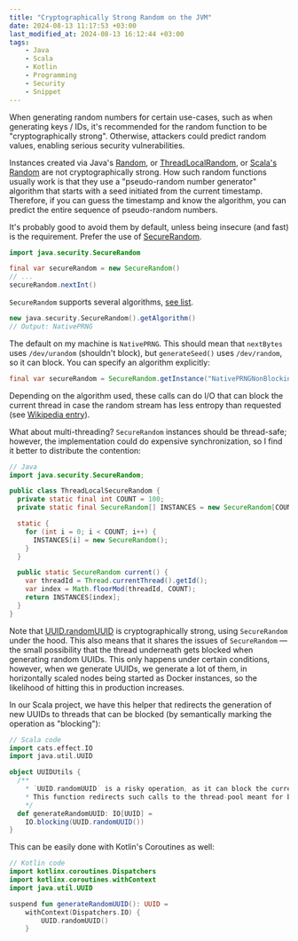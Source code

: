 ```yaml
---
title: "Cryptographically Strong Random on the JVM"
date: 2024-08-13 11:17:53 +03:00
last_modified_at: 2024-08-13 16:12:44 +03:00
tags:
    - Java
    - Scala
    - Kotlin
    - Programming
    - Security
    - Snippet
---
```


When generating random numbers for certain use-cases, such as when generating keys / IDs, it's recommended for the random function to be "cryptographically strong". Otherwise, attackers could predict random values, enabling serious security vulnerabilities. 

Instances created via Java's [Random](https://docs.oracle.com/en/java/javase/21/docs/api/java.base/java/util/Random.html), or [ThreadLocalRandom](https://docs.oracle.com/en/java/javase/21/docs/api///java.base/java/util/concurrent/ThreadLocalRandom.html), or [Scala's Random](https://www.scala-lang.org/api/current/scala/util/Random$.html) are not cryptographically strong. How such random functions usually work is that they use a "pseudo-random number generator" algorithm that starts with a seed initiated from the current timestamp. Therefore, if you can guess the timestamp and know the algorithm, you can predict the entire sequence of pseudo-random numbers.

It's probably good to avoid them by default, unless being insecure (and fast) is the requirement. Prefer the use of [SecureRandom](https://docs.oracle.com/en/java/javase/21/docs/api/java.base/java/security/SecureRandom.html).

```java
import java.security.SecureRandom

final var secureRandom = new SecureRandom()
// ...
secureRandom.nextInt()
```

`SecureRandom` supports several algorithms, [see list](https://docs.oracle.com/en/java/javase/21/docs/specs/security/standard-names.html#securerandom-number-generation-algorithms). 

```scala
new java.security.SecureRandom().getAlgorithm()
// Output: NativePRNG
```

The default on my machine is `NativePRNG`. This should mean that `nextBytes` uses `/dev/urandom` (shouldn't block), but `generateSeed()` uses `/dev/random`, so it can block. You can specify an algorithm explicitly:

```java
final var secureRandom = SecureRandom.getInstance("NativePRNGNonBlocking");
```

Depending on the algorithm used, these calls can do I/O that can block the current thread in case the random stream has less entropy than requested (see [Wikipedia entry](https://en.wikipedia.org/wiki//dev/random)).

What about multi-threading? `SecureRandom` instances should be thread-safe; however, the implementation could do expensive synchronization, so I find it better to distribute the contention:

```java
// Java
import java.security.SecureRandom;

public class ThreadLocalSecureRandom {
  private static final int COUNT = 100;
  private static final SecureRandom[] INSTANCES = new SecureRandom[COUNT];

  static {
    for (int i = 0; i < COUNT; i++) {
      INSTANCES[i] = new SecureRandom();
    }
  }

  public static SecureRandom current() {
    var threadId = Thread.currentThread().getId();
    var index = Math.floorMod(threadId, COUNT);
    return INSTANCES[index];
  }
}
```

Note that [UUID.randomUUID](https://docs.oracle.com/en/java/javase/21/docs/api/java.base/java/util/UUID.html#randomUUID()) is cryptographically strong, using `SecureRandom` under the hood. This also means that it shares the issues of `SecureRandom` — the small possibility that the thread underneath gets blocked when generating random UUIDs. This only happens under certain conditions, however, when we generate UUIDs, we generate a lot of them, in horizontally scaled nodes being started as Docker instances, so the likelihood of hitting this in production increases.

In our Scala project, we have this helper that redirects the generation of new UUIDs to threads that can be blocked (by semantically marking the operation as "blocking"):

```scala
// Scala code
import cats.effect.IO
import java.util.UUID

object UUIDUtils {
  /**
    * `UUID.randomUUID` is a risky operation, as it can block the current thread.
    * This function redirects such calls to the thread-pool meant for blocking IO.
    */
  def generateRandomUUID: IO[UUID] =
    IO.blocking(UUID.randomUUID())
}
```

This can be easily done with Kotlin's Coroutines as well:

```kotlin
// Kotlin code
import kotlinx.coroutines.Dispatchers
import kotlinx.coroutines.withContext
import java.util.UUID

suspend fun generateRandomUUID(): UUID = 
    withContext(Dispatchers.IO) {
        UUID.randomUUID()
    }
```
